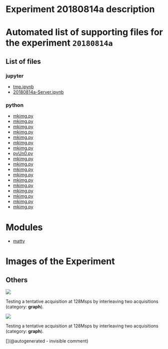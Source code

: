 # Experiment 20180814a description





# Automated list of supporting files for the __experiment `20180814a`__

## List of files

### jupyter

* [tmp.ipynb](/tmp.ipynb)
* [20180814a-Server.ipynb](/matty/20180814a/20180814a-Server.ipynb)


### python

* [mkimg.py](/include/images/hp2121/20181011a/mkimg.py)
* [mkimg.py](/include/bard/brd35/mkimg.py)
* [mkimg.py](/include/bard/images/mkimg.py)
* [mkimg.py](/matty/20180814a/mkimg.py)
* [mkimg.py](/include/images/hp2121/20181013a/mkimg.py)
* [mkimg.py](/include/bard/brd90/mkimg.py)
* [mkimg.py](/include/images/up20/mkimg.py)
* [pyUn0.py](/matty/20180814a/pyUn0.py)
* [mkimg.py](/include/images/13avril2020/sw45b/mkimg.py)
* [mkimg.py](/include/images/724A/strangeatl/mkimg.py)
* [mkimg.py](/include/images/kretzaw145ba/20180811a/mkimg.py)
* [mkimg.py](/include/images/13avril2020/adrus/mkimg.py)
* [mkimg.py](/include/images/724A/mkimg.py)
* [mkimg.py](/include/images/13avril2020/diasonics_tr/mkimg.py)
* [mkimg.py](/include/images/kretz-ar3-4-5b/mkimg.py)
* [mkimg.py](/include/bard/brd75/mkimg.py)
* [mkimg.py](/include/images/kretzaw145ba/mkimg.py)
* [mkimg.py](/include/images/sw45b/mkimg.py)





# Modules

* [matty](/matty/)




# Images of the Experiment

## Others

![](/matty/20180814a/128Msps_20180813a-9-fft.jpg)

Testing a tentative acquisition at 128Msps by interleaving two acquisitions (category: __graph__).

![](/matty/20180814a/images/20180813a-9.jpg)

Testing a tentative acquisition at 128Msps by interleaving two acquisitions (category: __graph__).










[](@autogenerated - invisible comment)